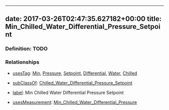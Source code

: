 
---
date: 2017-03-26T02:47:35.627182+00:00
title: Min_Chilled_Water_Differential_Pressure_Setpoint
---
### Definition: TODO

### Relationships

* [usesTag](https://brickschema.org/schema/1.0/BrickFrame#usesTag): [Min](https://brickschema.org/schema/1.0/BrickTag#Min), [Pressure](https://brickschema.org/schema/1.0/BrickTag#Pressure), [Setpoint](https://brickschema.org/schema/1.0/BrickTag#Setpoint), [Differential](https://brickschema.org/schema/1.0/BrickTag#Differential), [Water](https://brickschema.org/schema/1.0/BrickTag#Water), [Chilled](https://brickschema.org/schema/1.0/BrickTag#Chilled)

* [subClassOf](http://www.w3.org/2000/01/rdf-schema#subClassOf): [Chilled_Water_Differential_Pressure_Setpoint](https://brickschema.org/schema/1.0/Brick#Chilled_Water_Differential_Pressure_Setpoint)

* [label](http://www.w3.org/2000/01/rdf-schema#label): Min Chilled Water Differential Pressure Setpoint

* [usesMeasurement](https://brickschema.org/schema/1.0/BrickFrame#usesMeasurement): [Min_Chilled_Water_Differential_Pressure](https://brickschema.org/schema/1.0/Brick#Min_Chilled_Water_Differential_Pressure)
